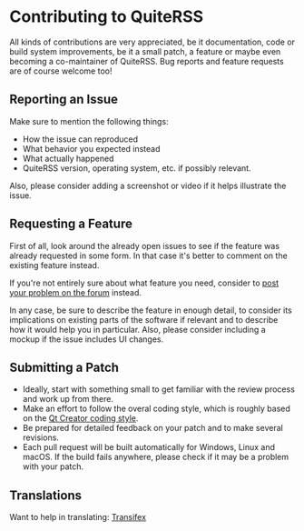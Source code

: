 # Contributing to QuiteRSS

All kinds of contributions are very appreciated, be it documentation, code or build system improvements, be it a small patch, a feature or maybe even becoming a co-maintainer of QuiteRSS. Bug reports and feature requests are of course welcome too!

## Reporting an Issue

Make sure to mention the following things:

* How the issue can reproduced
* What behavior you expected instead
* What actually happened
* QuiteRSS version, operating system, etc. if possibly relevant.

Also, please consider adding a screenshot or video if it helps illustrate the issue.

## Requesting a Feature

First of all, look around the already open issues to see if the feature was already requested in some form. In that case it's better to comment on the existing feature instead.

If you're not entirely sure about what feature you need, consider to [post your problem on the forum](https://quiterss.org/en/forum) instead.

In any case, be sure to describe the feature in enough detail, to consider its implications on existing parts of the software if relevant and to describe how it would help you in particular. Also, please consider including a mockup if the issue includes UI changes.

## Submitting a Patch

* Ideally, start with something small to get familiar with the review process and work up from there.
* Make an effort to follow the overal coding style, which is roughly based on the [Qt Creator coding style](https://doc-snapshots.qt.io/qtcreator-extending/coding-style.html).
* Be prepared for detailed feedback on your patch and to make several revisions.
* Each pull request will be built automatically for Windows, Linux and macOS. If the build fails anywhere, please check if it may be a problem with your patch.

## Translations

Want to help in translating: [Transifex](https://www.transifex.com/quiterss_team/quiterss2/)
